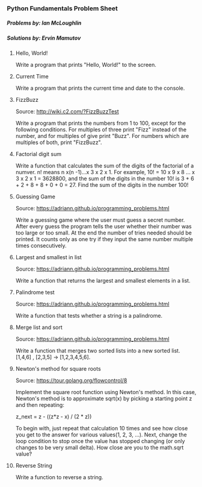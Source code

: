 ### Python Fundamentals Problem Sheet
##### Problems by: Ian McLoughlin
##### Solutions by: Ervin Mamutov

1. Hello, World!

	Write a program that prints "Hello, World!" to the screen.
2. Current Time
	
	Write a program that prints the current time and date to the console.
3. FizzBuzz
	
	Source: http://wiki.c2.com/?FizzBuzzTest
	
	Write a program that prints the numbers from 1 to 100, except for the following conditions.
	For multiples of three print "Fizz" instead of the number, and for multiples of give print "Buzz".
	For numbers which are multiples of both, print "FizzBuzz".
4. Factorial digit sum
	
	Write a function that calculates the sum of the digits of the factorial of a numver. n! means n x(n -1)...x 3 x 2 x 1. For example, 10! = 10 x 9 x 8 ... x 3 x 2 x 1 = 3628800, and the sum of the digits in the number 10! is 3 + 6 + 2 + 8 + 8 + 0 + 0 = 27. Find the sum of the digits in the number 100!
5. Guessing Game
	
	Source: https://adriann.github.io/programming_problems.html
	
	Write a guessing game where the user must guess a secret number. After every guess the program tells the user whether their number was too large or too small. At the end the number of tries needed should be printed. It counts only as one try if they input the same number multiple times consecutively.
6. Largest and smallest in list
	
	Source: https://adriann.github.io/programming_problems.html
	
	Write a function that returns the largest and smallest elements in a list. 
7. Palindrome test
	
	Source: https://adriann.github.io/programming_problems.html  
	
	Write a function that tests whether a string is a palindrome.
8. Merge list and sort
	
	Source: https://adriann.github.io/programming_problems.html 
	
	Write a function that merges two sorted lists into a new sorted list. [1,4,6] , [2,3,5] -> [1,2,3,4,5,6].
9. Newton's method for square roots
	
	Source: https://tour.golang.org/flowcontrol/8 
	
	Implement the square root function using Newton's method. In this case, Newton's method is to approximate sqrt(x) by picking a starting point z and then repeating:
	
	z_next = z - ((z*z - x) / (2 * z))

	To begin with, just repeat that calculation 10 times and see how close you get to the answer for various values(1, 2, 3, ...). Next,  change the loop condition to stop once the value has stopped changing (or only changes to be very small delta). How close are you to the math.sqrt value?
10. Reverse String
	
	Write a function to reverse a string.
